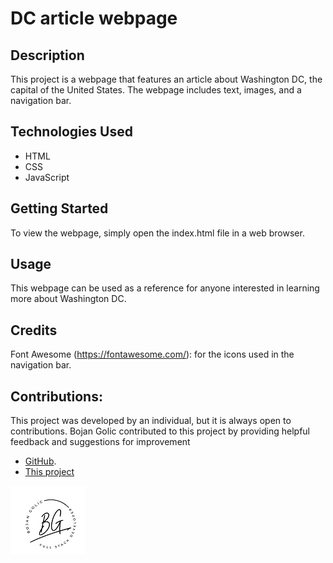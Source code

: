
# DC article webpage

## Description
This project is a webpage that features an article about Washington DC, the capital of the United States. The webpage includes text, images, and a navigation bar.

## Technologies Used
- HTML
- CSS
- JavaScript

## Getting Started
To view the webpage, simply open the index.html file in a web browser.

## Usage
This webpage can be used as a reference for anyone interested in learning more about Washington DC.

## Credits
Font Awesome (https://fontawesome.com/): for the icons used in the navigation bar.

## Contributions:
This project was developed by an individual, but it is always open to contributions. Bojan Golic contributed to this project by providing helpful feedback and suggestions for improvement 
- [GitHub](https://github.com/bokigolic).
- [This project](https://github.com/bokigolic/fornt-end-practice/tree/develop/Progress%20Steps)

![Logo](https://github.com/bokigolic/fornt-end-practice/blob/develop/Template/logo-bojan-small.png)